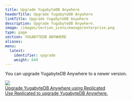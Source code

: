```yaml
---
title: Upgrade YugabyteDB Anywhere
headerTitle: Upgrade YugabyteDB Anywhere
linkTitle: Upgrade YugabyteDB Anywhere
description: Upgrade YugabyteDB Anywhere.
image: /images/section_icons/manage/enterprise.png
type: page
section: YUGABYTEDB ANYWHERE
aliases:
menu:
  latest:
    identifier: upgrade
    weight: 649
---
```


You can upgrade YugabyteDB Anywhere to a newer version.

<div class="row">

  <div class="col-12 col-md-6 col-lg-12 col-xl-6">
    <a class="section-link icon-offset" href="upgrade-yp-replicated/">
      <div class="head">
        <img class="icon" src="/images/section_icons/manage/backup.png" aria-hidden="true" />
        <div class="title">Upgrade YugabyteDB Anywhere using Replicated</div>
      </div>
      <div class="body">
        Use Replicated to upgrade YugabyteDB Anywhere.
      </div>
    </a>
  </div>

</div>

